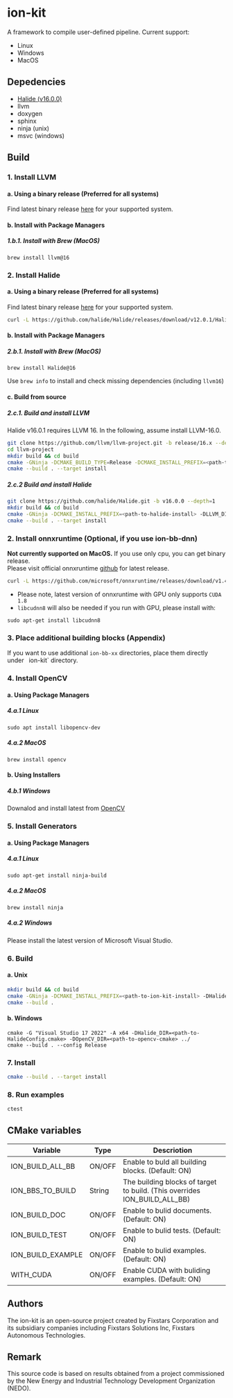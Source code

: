 # ion-kit
A framework to compile user-defined pipeline. Current support:
  * Linux
  * Windows
  * MacOS

## Depedencies
* [Halide (v16.0.0)](https://github.com/halide/Halide/releases/tag/v16.0.0)
* llvm
* doxygen
* sphinx
* ninja (unix)
* msvc (windows)

## Build
### 1. Install LLVM
#### a. Using a binary release (Preferred for all systems)
Find latest binary release [here](https://github.com/llvm/llvm-project/releases/tag/llvmorg-16.0.1) for your supported system.
#### b. Install with Package Managers
##### 1.b.1. Install with Brew (MacOS)
```
brew install llvm@16
```

### 2. Install Halide
#### a. Using a binary release (Preferred for all systems)
Find latest binary release [here](https://github.com/halide/Halide/releases/tag/v16.0.0) for your supported system.
```sh
curl -L https://github.com/halide/Halide/releases/download/v12.0.1/Halide-12.0.1-x86-64-linux-5dabcaa9effca1067f907f6c8ea212f3d2b1d99a.tar.gz | tar zx <path-to-halide-install>
```
#### b. Install with Package Managers
##### 2.b.1. Install with Brew (MacOS)
```
brew install Halide@16
```
Use `brew info` to install and check missing dependencies (including `llvm16`)

#### c. Build from source
##### 2.c.1. Build and install LLVM
Halide v16.0.1 requires LLVM 16. In the following, assume install LLVM-16.0.

```sh
git clone https://github.com/llvm/llvm-project.git -b release/16.x --depth=1
cd llvm-project
mkdir build && cd build
cmake -GNinja -DCMAKE_BUILD_TYPE=Release -DCMAKE_INSTALL_PREFIX=<path-to-llvm-install> -DLLVM_ENABLE_PROJECTS="clang;lld;clang-tools-extra" -DLLVM_TARGETS_TO_BUILD="X86;ARM;NVPTX;AArch64;Mips;Hexagon;PowerPC;AMDGPU;RISCV" -DLLVM_ENABLE_TERMINFO=OFF -DLLVM_ENABLE_ASSERTIONS=ON -DLLVM_ENABLE_EH=ON -DLLVM_ENABLE_RTTI=ON -DLLVM_BUILD_32_BITS=OFF ../llvm
cmake --build . --target install
```

##### 2.c.2 Build and install Halide
```sh
git clone https://github.com/halide/Halide.git -b v16.0.0 --depth=1
mkdir build && cd build
cmake -GNinja -DCMAKE_INSTALL_PREFIX=<path-to-halide-install> -DLLVM_DIR=<path-to-llvm-install>/lib/cmake/llvm/ -DHALIDE_ENABLE_RTTI=ON -DWITH_APPS=OFF ..
cmake --build . --target install
```

### 2. Install onnxruntime (Optional, if you use ion-bb-dnn)
**Not currently supported on MacOS.**  If you use only cpu, you can get binary release.  
Please visit official onnxruntime [github](https://github.com/microsoft/onnxruntime/releases/tag/v1.16.3) for latest release.

```sh
curl -L https://github.com/microsoft/onnxruntime/releases/download/v1.4.0/onnxruntime-linux-x64-1.4.0.tgz | tar zx -C <path-to-onnxruntime-install>
```
* Please note, latest version of onnxruntime with GPU only supports `CUDA 1.8`
* `libcudnn8` will also be needed if you run with GPU, please install with:
```
sudo apt-get install libcudnn8
```

### 3. Place additional building blocks (Appendix)
If you want to use additional `ion-bb-xx` directories, place them directly under ` `ion-kit`  directory.

### 4. Install OpenCV
#### a. Using Package Managers
##### 4.a.1 Linux
```
sudo apt install libopencv-dev
```
##### 4.a.2 MacOS
```
brew install opencv
```
#### b. Using Installers
##### 4.b.1 Windows
Downalod and install latest from [OpenCV](https://sourceforge.net/projects/opencvlibrary/files/)

### 5. Install Generators
#### a. Using Package Managers
##### 4.a.1 Linux
```
sudo apt-get install ninja-build
```
##### 4.a.2 MacOS
```
brew install ninja
```
##### 4.a.2 Windows
Please install the latest version of Microsoft Visual Studio.


### 6. Build
#### a. Unix
```sh
mkdir build && cd build
cmake -GNinja -DCMAKE_INSTALL_PREFIX=<path-to-ion-kit-install> -DHalide_DIR=<path-to-HalideConfig.cmake> -DONNXRUNTIME_ROOT=<path-to-onnxruntime-root> -DOPENCV_DIR=<path-to-opencv-cmake> ../
cmake --build .
```
#### b. Windows
```
cmake -G "Visual Studio 17 2022" -A x64 -DHalide_DIR=<path-to-HalideConfig.cmake> -DOpenCV_DIR=<path-to-opencv-cmake> ../
cmake --build . --config Release
```

### 7. Install
```sh
cmake --build . --target install
```

### 8. Run examples
```sh
ctest
```

## CMake variables
| Variable          | Type   | Descriotion                                                               |
| ----------------- | ------ | ------------------------------------------------------------------------- |
| ION_BUILD_ALL_BB  | ON/OFF | Enable to buld all building blocks. (Default: ON)                         |
| ION_BBS_TO_BUILD  | String | The building blocks of target to build. (This overrides ION_BUILD_ALL_BB) |
| ION_BUILD_DOC     | ON/OFF | Enable to bulid documents. (Default: ON)                                  |
| ION_BUILD_TEST    | ON/OFF | Enable to bulid tests. (Default: ON)                                      |
| ION_BUILD_EXAMPLE | ON/OFF | Enable to bulid examples. (Default: ON)                                   |
| WITH_CUDA         | ON/OFF | Enable CUDA with buliding examples. (Default: ON)                         |

## Authors
The ion-kit is an open-source project created by Fixstars Corporation and its subsidiary companies including Fixstars Solutions Inc, Fixstars Autonomous Technologies.

## Remark
This source code is based on results obtained from a project commissioned by the New Energy and Industrial Technology Development Organization (NEDO).

